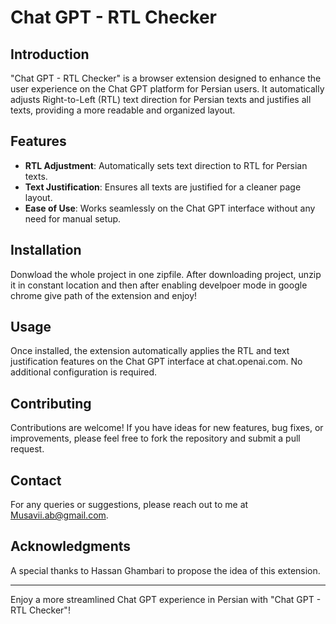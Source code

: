 # Chat GPT - RTL Checker

## Introduction
"Chat GPT - RTL Checker" is a browser extension designed to enhance the user experience on the Chat GPT platform for Persian users. It automatically adjusts Right-to-Left (RTL) text direction for Persian texts and justifies all texts, providing a more readable and organized layout.

## Features
- **RTL Adjustment**: Automatically sets text direction to RTL for Persian texts.
- **Text Justification**: Ensures all texts are justified for a cleaner page layout.
- **Ease of Use**: Works seamlessly on the Chat GPT interface without any need for manual setup.

## Installation
Donwload the whole project in one zipfile. After downloading project, unzip it in constant location and then after enabling develpoer mode in google chrome give path of the extension and enjoy!

## Usage
Once installed, the extension automatically applies the RTL and text justification features on the Chat GPT interface at chat.openai.com. No additional configuration is required.

## Contributing
Contributions are welcome! If you have ideas for new features, bug fixes, or improvements, please feel free to fork the repository and submit a pull request.

## Contact
For any queries or suggestions, please reach out to me at Musavii.ab@gmail.com.

## Acknowledgments
A special thanks to Hassan Ghambari to propose the idea of this extension.

---

Enjoy a more streamlined Chat GPT experience in Persian with "Chat GPT - RTL Checker"!
